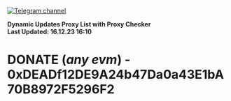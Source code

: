 [![Telegram channel](https://img.shields.io/endpoint?url=https://runkit.io/damiankrawczyk/telegram-badge/branches/master?url=https://t.me/n4z4v0d)](https://t.me/n4z4v0d) 

**Dynamic Updates Proxy List with Proxy Checker**  
**Last Updated: 16.12.23 16:10**

# DONATE (_any evm_) - 0xDEADf12DE9A24b47Da0a43E1bA70B8972F5296F2
